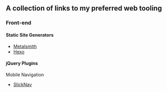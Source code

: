 ## A collection of links to my preferred web tooling

### Front-end

#### Static Site Generators
- [Metalsmith](https://github.com/segmentio/metalsmith)
- [Hexo](https://hexo.io/)

#### jQuery Plugins

Mobile Navigation
- [SlickNav](https://github.com/ComputerWolf/SlickNav)